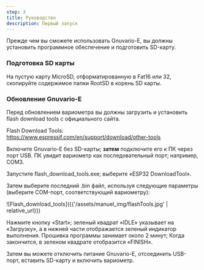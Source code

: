 ```yaml
---
step: 3
title: Руководство
description: Первый запуск
---
```


Прежде чем вы сможете использовать Gnuvario-E, вы должны установить программное обеспечение и подготовить SD-карту.

### Подготовка SD карты #
На пустую карту MicroSD, отформатированную в Fat16 или 32, скопируйте содержимое папки RootSD в корень SD карты.

### Обновление Gnuvario-E #
Перед обновлением вариометра вы должны загрузить и установить flash download tools с официального сайта.

Flash Download Tools: <https://www.espressif.com/en/support/download/other-tools>

Включите Gnuvario-E без SD-карты; **затем** подключите его к ПК через порт USB. ПК увидит вариометр как последовательный порт; например, COM3.

Запустите flash_download_tools.exe; выберите «ESP32 DownloadTool».

Затем выберите последний .bin файл, используя следующие параметры (выберите COM-порт, соответствующий вариометру):

![Flash_download_tools]({{'/assets/manuel_img/flashTools.jpg' | relative_url}})

Нажмите кнопку «Start»; зеленый квадрат «IDLE» указывает на «Загрузку», а в нижней части отображается зеленый индикатор выполнения. Прошивка программы занимает около 2 минут; Когда закончится, в зеленом квадрате отобразится «FINISH».

Затем вы можете отключить питание Gnuvario-E, отсоединить USB-порт, вставить SD-карту и включить вариометр.